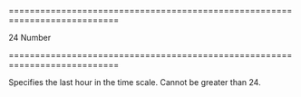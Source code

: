 ===========================================================================
<!--default-->24<!--/default-->
<!--type-->Number<!--/type-->
===========================================================================

<!--shortDescription-->
Specifies the last hour in the time scale. Cannot be greater than 24.
<!--/shortDescription-->

<!--fullDescription-->

<!--/fullDescription-->